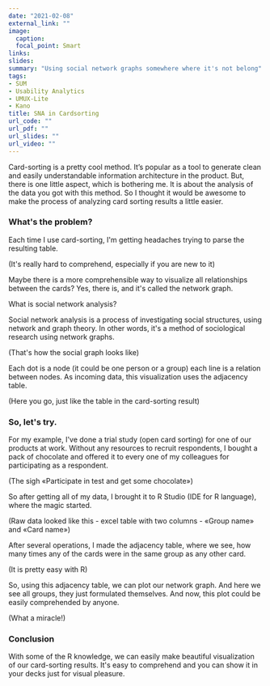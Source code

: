 ```yaml
---
date: "2021-02-08"
external_link: ""
image:
  caption: 
  focal_point: Smart
links:
slides: 
summary: "Using social network graphs somewhere where it's not belong"
tags:
- SUM
- Usability Analytics
- UMUX-Lite
- Kano
title: SNA in Cardsorting
url_code: ""
url_pdf: ""
url_slides: ""
url_video: ""
---
```


Card-sorting is a pretty cool method. It’s popular as a tool to generate clean and easily understandable information architecture in the product.
But, there is one little aspect, which is bothering me. It is about the analysis of the data you got with this method. So I thought it would be awesome to make the process of analyzing card sorting results a little easier.

### What's the problem?

Each time I use card-sorting, I'm getting headaches trying to parse the resulting table.

(It's really hard to comprehend, especially if you are new to it)

Maybe there is a more comprehensible way to visualize all relationships between the cards? Yes, there is, and it's called the network graph.

What is social network analysis?

Social network analysis is a process of investigating social structures, using network and graph theory. In other words, it's a method of sociological research using network graphs.

(That's how the social graph looks like)

Each dot is a node (it could be one person or a group) each line is a relation between nodes. As incoming data, this visualization uses the adjacency table.

(Here you go, just like the table in the card-sorting result)

### So, let's try.

For my example, I've done a trial study (open card sorting) for one of our products at work. Without any resources to recruit respondents, I bought a pack of chocolate and offered it to every one of my colleagues for participating as a respondent.

(The sigh «Participate in test and get some chocolate»)

So after getting all of my data, I brought it to R Studio (IDE for R language), where the magic started.

(Raw data looked like this - excel table with two columns - «Group name» and «Card name»)

After several operations, I made the adjacency table, where we see, how many times any of the cards were in the same group as any other card.

(It is pretty easy with R)

So, using this adjacency table, we can plot our network graph. And here we see all groups, they just formulated themselves. And now, this plot could be easily comprehended by anyone.

(What a miracle!)

### Conclusion

With some of the R knowledge, we can easily make beautiful visualization of our card-sorting results. It's easy to comprehend and you can show it in your decks just for visual pleasure.
